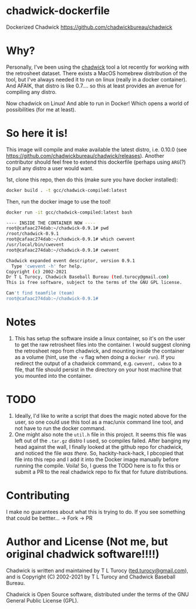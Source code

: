 # chadwick-dockerfile
Dockerized Chadwick https://github.com/chadwickbureau/chadwick

# Why?

Personally, I've been using the [chadwick](https://github.com/chadwickbureau/chadwick) tool a lot recently for working with the retrosheet dataset. There exists a MacOS homebrew distribution of the tool, but I've always needed it to run on linux (really in a docker container). And AFAIK, that distro is like 0.7.... so this at least provides an avenue for compiling any distro. 

Now chadwick on Linux! And able to run in Docker! Which opens a world of possibilities (for me at least). 

# So here it is! 

This image will compile and make available the latest distro, i.e. 0.10.0 (see https://github.com/chadwickbureau/chadwick/releases). Another contributor should feel free to extend this dockerfile (perhaps using `ARG`(?) to pull any distro a user would want. 

1st, clone this repo, then do this (make sure you have docker installed):
```bash
docker build . -t gcc/chadwick-compiled:latest
```
Then, run the docker image to use the tool!
```bash
docker run -it gcc/chadwick-compiled:latest bash

---- INSIDE THE CONTAINER NOW ----
root@cafaac274dab:~/chadwick-0.9.1# pwd
/root/chadwick-0.9.1
root@cafaac274dab:~/chadwick-0.9.1# which cwevent
/usr/local/bin/cwevent
root@cafaac274dab:~/chadwick-0.9.1# cwevent

Chadwick expanded event descriptor, version 0.9.1
  Type 'cwevent -h' for help.
Copyright (c) 2002-2021
Dr T L Turocy, Chadwick Baseball Bureau (ted.turocy@gmail.com)
This is free software, subject to the terms of the GNU GPL license.

Can't find teamfile (team)
root@cafaac274dab:~/chadwick-0.9.1#
```

# Notes
1. This has setup the software inside a linux container, so it's on the user to get the raw retrosheet files into the container. I would suggest cloning the retrosheet repo from chadwick, and mounting inside the container as a volume (hint, use the `-v` flag when doing a `docker run`). If you redirect the output of a chadwick command, e.g. `cwevent, cwbox` to a file, that file should persist in the directory on your host machine that you mounted into the container. 

# TODO
1. Ideally, I'd like to write a script that does the magic noted above for the user, so one could use this tool as a mac/unix command line tool, and not have to run the docker command. 
2. One might also note the `util.h` file in this project. It seems this file was left out of the `.tar.gz` distro I used, so compiles failed. After banging my head against the wall, I finally looked at the github repo for chadwick, and noticed the file *was there*. So, hackity-hack-hack, I pbcopied that file into this repo and I add it into the Docker image manually before running the compile. Voila! So, I guess the TODO here is to fix this or submit a PR to the real chadwick repo to fix that for future distributions. 

# Contributing
I make no guarantees about what this is trying to do. If you see something that could be bettter... -> Fork -> PR 

# Author and License (Not me, but original chadwick software!!!!)

Chadwick is written and maintained by T L Turocy (ted.turocy@gmail.com), and is Copyright (C) 2002-2021 by T L Turocy and Chadwick Baseball Bureau.

Chadwick is Open Source software, distributed under the terms of the GNU General Public License (GPL).

